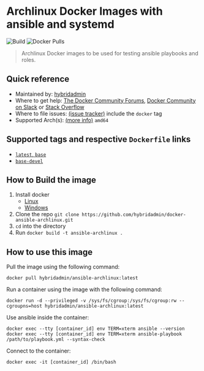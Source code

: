 # Archlinux Docker Images with ansible and systemd

![Build](https://img.shields.io/github/actions/workflow/status/hybridadmin/docker-ansible-archlinux/build.yml) ![Docker Pulls](https://img.shields.io/docker/pulls/hybridadmin/ansible-archlinux)

> Archlinux Docker images to be used for testing ansible playbooks and roles.

## Quick reference

- Maintained by: [hybridadmin](https://github.com/hybridadmin)
- Where to get help: [The Docker Community Forums](https://forums.docker.com/), [Docker Community on Slack](https://dockr.ly/slack) or [Stack Overflow](https://stackoverflow.com/search?tab=newest&q=docker)
- Where to file issues: [(issue tracker)](https://github.com/hybridadmin/docker-ansible-archlinux/issues) include the `docker` tag
- Supported Arch(s): [(more info)](https://github.com/docker-library/official-images#architectures-other-than-amd64) `amd64`

## Supported tags and respective `Dockerfile` links

- [`latest`, `base`](https://github.com/hybridadmin/docker-ansible-archlinux/tree/main/base/Dockerfile)
- [`base-devel`](https://github.com/hybridadmin/docker-ansible-archlinux/tree/main/base-devel/Dockerfile)

## How to Build the image

1. Install docker
   - [Linux](https://docs.docker.com/engine/install/)
   - [Windows](https://docs.docker.com/docker-for-windows/install/)
2. Clone the repo `git clone https://github.com/hybridadmin/docker-ansible-archlinux.git`
3. `cd` into the directory
4. Run `docker build -t ansible-archlinux .`

## How to use this image

Pull the image using the following command:

```console
docker pull hybridadmin/ansible-archlinux:latest
```

Run a container using the image with the following command:

```console
docker run -d --privileged -v /sys/fs/cgroup:/sys/fs/cgroup:rw --cgroupns=host hybridadmin/ansible-archlinux:latest
```

Use ansible inside the container:

```console
docker exec --tty [container_id] env TERM=xterm ansible --version
docker exec --tty [container_id] env TERM=xterm ansible-playbook /path/to/playbook.yml --syntax-check
```

Connect to the container:

```console
docker exec -it [container_id] /bin/bash
```
